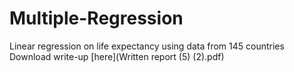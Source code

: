 # Multiple-Regression
Linear regression on life expectancy using data from 145 countries 
Download write-up [here](Written report (5) (2).pdf)

